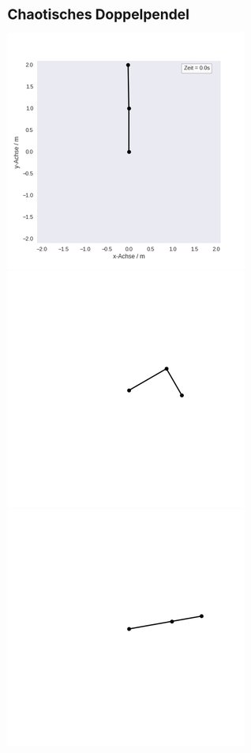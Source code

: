 # Chaotisches Doppelpendel

![Abb.1](./pendel.gif "Pendel")
![Abb.2](./pendelB.gif "Pendel")
![Abb.3](./pendelC.gif "Pendel")
